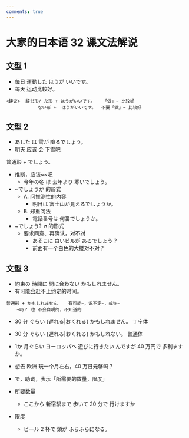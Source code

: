 ```yaml
---
comments: true
---
```


# 大家的日本语 32 课文法解说

## 文型 1

- 毎日 運動した ほうが いいです。
- 每天 运动比较好。

```
<建议>  辞书形/ た形 + はうがいいです。   「做」~ 比较好
            ない形 +  はうがいいです。  不要「做」~ 比较好
```


## 文型 2

- あした は 雪が 降るでしょう。
- 明天 应该 会 下雪吧

普通形 + でしょう。

- 推断，应该~~吧
  - 今年の冬 は 去年より 寒いでしょう。
- ~でしょうか 的形式
  - A. 问推测性的内容
    - 明日は 富士山が見えるでしょうか。
  - B. 郑重问法
    - 電話番号は 何番でしょうか。
- ~でしょう? ↗  的形式
  - 要求同意、再确认，对不对
    - あそこに 白いビルが あるでしょう？
    - 前面有一个白色的大楼对不对？

## 文型 3

- 約束の 時間に 間に合わない かもしれません。
- 有可能会赶不上约定的时间。

```
普通形 + かもしれません    有可能~，说不定~，或许~
    ~吗？ 也 不会自明的，不知道的
```

- 30 分 ぐらい {遅れる|おくれる} かもしれません。  丁宁体
- 30 分 ぐらい {遅れる|おくれる} かもしれない。  普通体

- 1か 月ぐらい ヨーロッパへ 遊びに行きたい んですが 40 万円で 多利ますか。
- 想去 欧洲 玩一个月左右，40 万日元够吗？
- で，助词，表示「所需要的数量，限度」

- 所要数量
  - ここから 新宿駅まで 歩いて 20 分で 行けますか
- 限度
  - ビール 2 杯で 頭が ふらふらになる。

